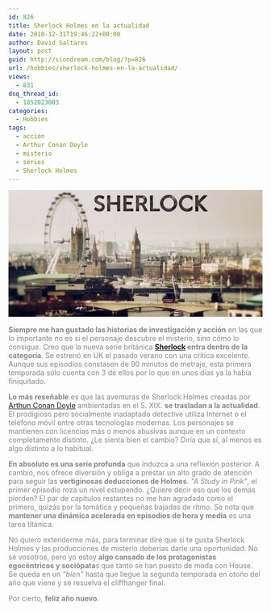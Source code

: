 ```yaml
---
id: 826
title: Sherlock Holmes en la actualidad
date: 2010-12-31T19:46:22+00:00
author: David Saltares
layout: post
guid: http://siondream.com/blog/?p=826
url: /hobbies/sherlock-holmes-en-la-actualidad/
views:
  - 831
dsq_thread_id:
  - 1852023003
categories:
  - Hobbies
tags:
  - acción
  - Arthur Conan Doyle
  - misterio
  - series
  - Sherlock Holmes
---
```


![sherlock.jpg](/img/wp/sherlock.jpg)

<span style="color: #888888;">**Siempre me han gustado las historias de investigación y acción** en las que lo importante no es si el personaje descubre el misterio, sino cómo lo consigue. Creo que la nueva serie británica **[Sherlock](http://www.imdb.com/title/tt1475582/) entra dentro de la categoría**. Se estrenó en UK el pasado verano con una crítica excelente. Aunque sus episodios constasen de 90 minutos de metraje, esta primera temporada sólo cuenta con 3 de ellos por lo que en unos días ya la había finiquitado.</span>

<span style="color: #888888;"></span><span style="color: #888888;">**Lo más reseñable** es que las aventuras de Sherlock Holmes creadas por [Arthun Conan Doyle](http://en.wikipedia.org/wiki/Arthur_Conan_Doyle) ambientadas en el S. XIX. **se trasladan a la actualidad**. El prodigioso pero socialmente inadaptado detective utiliza Internet o el teléfono móvil entre otras tecnologías modernas. Los personajes se mantienen con licencias más o menos abusivas aunque en un contexto completamente distinto. ¿Le sienta bien el cambio? Diría que sí, al menos es algo distinto a lo habitual.</span>

<span style="color: #888888;">**En absoluto es una serie profunda** que induzca a una reflexión posterior. A cambio, nos ofrece diversión y obliga a prestar un alto grado de atención para seguir las **vertiginosas deducciones de Holmes**. *"A Study in Pink"*, el primer episodio roza un nivel estupendo. ¿Quiere decir eso que los demás pierden? El par de capítulos restantes no me han agradado como el primero, quizás por la temática y pequeñas bajadas de ritmo. Se nota que **mantener una dinámica acelerada en episodios de hora y media** es una tarea titánica.</span>

<span style="color: #888888;">No quiero extenderme más, para terminar diré que si te gusta Sherlock Holmes y las producciones de misterio deberías darle una oportunidad. No sé vosotros, pero yo estoy **algo cansado de los protagonistas egocéntricos y sociópata**s que tanto se han puesto de moda con House. Se queda en un *"bien"* hasta que llegue la segunda temporada en otoño del año que viene y se resuelva el cliffhanger final.</span>

<span style="color: #888888;">Por cierto, **feliz año nuevo**.</span>